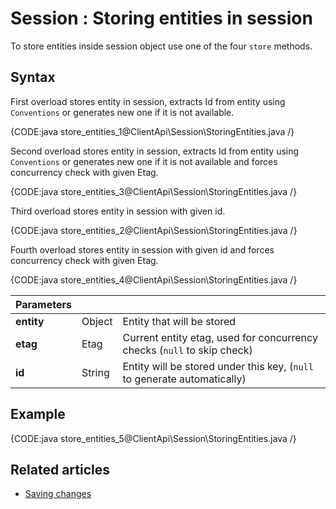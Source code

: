 # Session : Storing entities in session

To store entities inside session object use one of the four `store` methods.

## Syntax

First overload stores entity in session, extracts Id from entity using `Conventions` or generates new one if it is not available.

{CODE:java store_entities_1@ClientApi\Session\StoringEntities.java /}

Second overload stores entity in session, extracts Id from entity using `Conventions` or generates new one if it is not available and forces concurrency check with given Etag.

{CODE:java store_entities_3@ClientApi\Session\StoringEntities.java /}

Third overload stores entity in session with given id.

{CODE:java store_entities_2@ClientApi\Session\StoringEntities.java /}

Fourth overload stores entity in session with given id and forces concurrency check with given Etag.

{CODE:java store_entities_4@ClientApi\Session\StoringEntities.java /}

| Parameters | | |
| ------------- | ------------- | ----- |
| **entity** | Object | Entity that will be stored |
| **etag** | Etag | Current entity etag, used for concurrency checks (`null` to skip check) |
| **id** | String | Entity will be stored under this key, (`null` to generate automatically) |

## Example

{CODE:java store_entities_5@ClientApi\Session\StoringEntities.java /}

## Related articles

- [Saving changes](./saving-changes)  